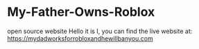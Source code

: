 # My-Father-Owns-Roblox
open source website
Hello it is I, you can find the live website at: https://mydadworksforrobloxandhewillbanyou.com
